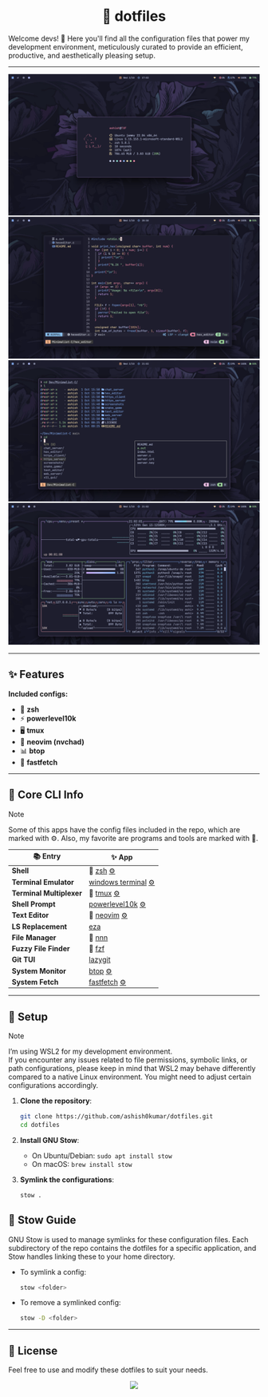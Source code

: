 <h1 align="center">🌿 dotfiles</h1>

Welcome devs! 👋 Here you'll find all the configuration files that power my development environment, meticulously curated to provide an efficient, productive, and aesthetically pleasing setup.

<hr/>

![](assets/1.png)
![](assets/2.png)
![](assets/3.png)
![](assets/4.png)

<hr/>

## ✨ Features

**Included configs:**

- 🐚 **zsh**
- ⚡ **powerlevel10k**
- 🖥️ **tmux**
- 🔮 **neovim (nvchad)**
- 📊 **btop**
- 🚀 **fastfetch**

<hr/>

## 🌸 Core CLI Info

> [!Note]
> Some of this apps have the config files included in the repo, which are marked with ⚙️. Also, my favorite are programs and tools are marked with 💖.


| 📚 Entry                           | ✨ App                  |
|------------------------------------|--------------------------|
| **Shell**                              | 💖 [zsh](https://zsh.sourceforge.io/) [⚙️](https://github.com/ashish0kumar/dotfiles/blob/master/.zshrc) |
| **Terminal Emulator**                  | [windows terminal](https://github.com/microsoft/terminal) [⚙️](https://github.com/ashish0kumar/windots/blob/main/terminal/settings.json) |
| **Terminal Multiplexer**               | 💖 [tmux](https://github.com/tmux/tmux) [⚙️](https://github.com/ashish0kumar/dotfiles/blob/master/.config/tmux/tmux.conf) |
| **Shell Prompt**                       | [powerlevel10k](https://github.com/romkatv/powerlevel10k) [⚙️](https://github.com/ashish0kumar/dotfiles/blob/master/.p10k.zsh) |
| **Text Editor**                        | 💖 [neovim](https://neovim.io/) [⚙️](https://github.com/ashish0kumar/dotfiles/tree/master/.config/nvim) |
| **LS Replacement**                     | [eza](https://github.com/eza-community/eza) |
| **File Manager**                       | 💖 [nnn](https://github.com/jarun/nnn) |
| **Fuzzy File Finder**                  | 💖 [fzf](https://github.com/junegunn/fzf) |
| **Git TUI**                            | [lazygit](https://github.com/jesseduffield/lazygit) |
| **System Monitor**                     | [btop](https://github.com/aristocratos/btop) [⚙️](https://github.com/ashish0kumar/dotfiles/blob/master/.config/btop/btop.conf) |
| **System Fetch**                       | [fastfetch](https://github.com/fastfetch-cli/fastfetch) [⚙️](https://github.com/ashish0kumar/dotfiles/blob/master/.config/fastfetch/config.jsonc) |

<hr/>

## 🔧 Setup

> [!NOTE]
> I’m using WSL2 for my development environment. <br/>
> If you encounter any issues related to file permissions, symbolic links, or path configurations, please keep in mind that WSL2 may behave differently compared to a native Linux environment. You might need to adjust certain configurations accordingly.

1. **Clone the repository**:
    ```bash
    git clone https://github.com/ashish0kumar/dotfiles.git
    cd dotfiles
    ```

2. **Install GNU Stow**:
    - On Ubuntu/Debian: `sudo apt install stow`
    - On macOS: `brew install stow`

3. **Symlink the configurations**:
    ```bash
    stow .
    ```


## 🔗 Stow Guide
GNU Stow is used to manage symlinks for these configuration files. Each subdirectory of the repo contains the dotfiles for a specific application, and Stow handles linking these to your home directory. 

- To symlink a config:
  ```bash
  stow <folder>
  ```

- To remove a symlinked config:

  ```bash
  stow -D <folder>
  ```

<hr/>

## 📜 License

Feel free to use and modify these dotfiles to suit your needs.


<p align="center">
	<img src="https://raw.githubusercontent.com/catppuccin/catppuccin/main/assets/footers/gray0_ctp_on_line.svg?sanitize=true" />
</p>
